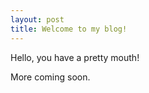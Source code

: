 ```yaml
---
layout: post
title: Welcome to my blog!
---
```


Hello, you have a pretty mouth!

<!-- ![_config.yml]({{ site.baseurl }}/images/config.png) -->

More coming soon.